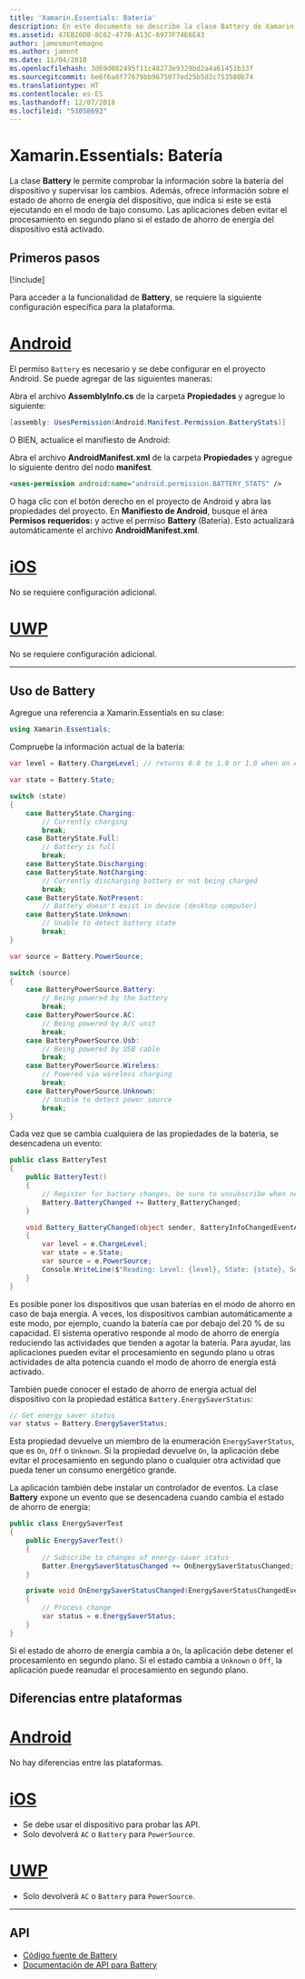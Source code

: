 ```yaml
---
title: 'Xamarin.Essentials: Batería'
description: En este documento se describe la clase Battery de Xamarin.Essentials, que permite comprobar la información de la batería del dispositivo y supervisar los cambios.
ms.assetid: 47EB26D8-8C62-477B-A13C-6977F74E6E43
author: jamesmontemagno
ms.author: jamont
ms.date: 11/04/2018
ms.openlocfilehash: 3d69d082495f11c48273e9329bd2a4a61451b33f
ms.sourcegitcommit: be6f6a8f77679bb9675077ed25b5d2c753580b74
ms.translationtype: HT
ms.contentlocale: es-ES
ms.lasthandoff: 12/07/2018
ms.locfileid: "53058693"
---
```

# <a name="xamarinessentials-battery"></a>Xamarin.Essentials: Batería

La clase **Battery** le permite comprobar la información sobre la batería del dispositivo y supervisar los cambios. Además, ofrece información sobre el estado de ahorro de energía del dispositivo, que indica si este se está ejecutando en el modo de bajo consumo. Las aplicaciones deben evitar el procesamiento en segundo plano si el estado de ahorro de energía del dispositivo está activado.

## <a name="get-started"></a>Primeros pasos

[!include[](~/essentials/includes/get-started.md)]

Para acceder a la funcionalidad de **Battery**, se requiere la siguiente configuración específica para la plataforma.

# <a name="androidtabandroid"></a>[Android](#tab/android)

El permiso `Battery` es necesario y se debe configurar en el proyecto Android. Se puede agregar de las siguientes maneras:

Abra el archivo **AssemblyInfo.cs** de la carpeta **Propiedades** y agregue lo siguiente:

```csharp
[assembly: UsesPermission(Android.Manifest.Permission.BatteryStats)]
```

O BIEN, actualice el manifiesto de Android:

Abra el archivo **AndroidManifest.xml** de la carpeta **Propiedades** y agregue lo siguiente dentro del nodo **manifest**.

```xml
<uses-permission android:name="android.permission.BATTERY_STATS" />
```

O haga clic con el botón derecho en el proyecto de Android y abra las propiedades del proyecto. En **Manifiesto de Android**, busque el área **Permisos requeridos:** y active el permiso **Battery** (Batería). Esto actualizará automáticamente el archivo **AndroidManifest.xml**.

# <a name="iostabios"></a>[iOS](#tab/ios)

No se requiere configuración adicional.

# <a name="uwptabuwp"></a>[UWP](#tab/uwp)

No se requiere configuración adicional.

-----

## <a name="using-battery"></a>Uso de Battery

Agregue una referencia a Xamarin.Essentials en su clase:

```csharp
using Xamarin.Essentials;
```

Compruebe la información actual de la batería:

```csharp
var level = Battery.ChargeLevel; // returns 0.0 to 1.0 or 1.0 when on AC or no battery.

var state = Battery.State;

switch (state)
{
    case BatteryState.Charging:
        // Currently charging
        break;
    case BatteryState.Full:
        // Battery is full
        break;
    case BatteryState.Discharging:
    case BatteryState.NotCharging:
        // Currently discharging battery or not being charged
        break;
    case BatteryState.NotPresent:
        // Battery doesn't exist in device (desktop computer)
    case BatteryState.Unknown:
        // Unable to detect battery state
        break;
}

var source = Battery.PowerSource;

switch (source)
{
    case BatteryPowerSource.Battery:
        // Being powered by the battery
        break;
    case BatteryPowerSource.AC:
        // Being powered by A/C unit
        break;
    case BatteryPowerSource.Usb:
        // Being powered by USB cable
        break;
    case BatteryPowerSource.Wireless:
        // Powered via wireless charging
        break;
    case BatteryPowerSource.Unknown:
        // Unable to detect power source
        break;
}
```

Cada vez que se cambia cualquiera de las propiedades de la batería, se desencadena un evento:

```csharp
public class BatteryTest
{
    public BatteryTest()
    {
        // Register for battery changes, be sure to unsubscribe when needed
        Battery.BatteryChanged += Battery_BatteryChanged;
    }

    void Battery_BatteryChanged(object sender, BatteryInfoChangedEventArgs   e)
    {
        var level = e.ChargeLevel;
        var state = e.State;
        var source = e.PowerSource;
        Console.WriteLine($"Reading: Level: {level}, State: {state}, Source: {source}");
    }
}
```

Es posible poner los dispositivos que usan baterías en el modo de ahorro en caso de baja energía. A veces, los dispositivos cambian automáticamente a este modo, por ejemplo, cuando la batería cae por debajo del 20 % de su capacidad. El sistema operativo responde al modo de ahorro de energía reduciendo las actividades que tienden a agotar la batería. Para ayudar, las aplicaciones pueden evitar el procesamiento en segundo plano u otras actividades de alta potencia cuando el modo de ahorro de energía está activado.

También puede conocer el estado de ahorro de energía actual del dispositivo con la propiedad estática `Battery.EnergySaverStatus`:

```csharp
// Get energy saver status
var status = Battery.EnergySaverStatus;
```

Esta propiedad devuelve un miembro de la enumeración `EnergySaverStatus`, que es `On`, `Off` o `Unknown`. Si la propiedad devuelve `On`, la aplicación debe evitar el procesamiento en segundo plano o cualquier otra actividad que pueda tener un consumo energético grande.

La aplicación también debe instalar un controlador de eventos. La clase **Battery** expone un evento que se desencadena cuando cambia el estado de ahorro de energía:

```csharp
public class EnergySaverTest
{
    public EnergySaverTest()
    {
        // Subscribe to changes of energy-saver status
        Batter.EnergySaverStatusChanged += OnEnergySaverStatusChanged;
    }

    private void OnEnergySaverStatusChanged(EnergySaverStatusChangedEventArgs e)
    {
        // Process change
        var status = e.EnergySaverStatus;
    }
}
```

Si el estado de ahorro de energía cambia a `On`, la aplicación debe detener el procesamiento en segundo plano. Si el estado cambia a `Unknown` o `Off`, la aplicación puede reanudar el procesamiento en segundo plano.


## <a name="platform-differences"></a>Diferencias entre plataformas

# <a name="androidtabandroid"></a>[Android](#tab/android)

No hay diferencias entre las plataformas.

# <a name="iostabios"></a>[iOS](#tab/ios)

* Se debe usar el dispositivo para probar las API. 
* Solo devolverá `AC` o `Battery` para `PowerSource`.

# <a name="uwptabuwp"></a>[UWP](#tab/uwp)

* Solo devolverá `AC` o `Battery` para `PowerSource`.

-----

## <a name="api"></a>API

- [Código fuente de Battery](https://github.com/xamarin/Essentials/tree/master/Xamarin.Essentials/Battery)
- [Documentación de API para Battery](xref:Xamarin.Essentials.Battery)
